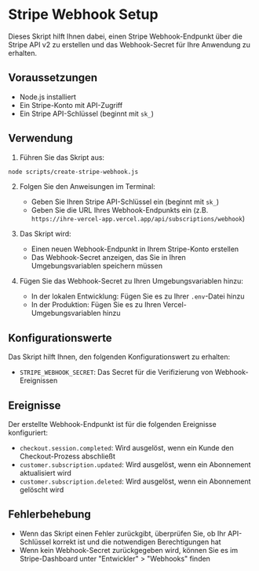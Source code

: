 # Stripe Webhook Setup

Dieses Skript hilft Ihnen dabei, einen Stripe Webhook-Endpunkt über die Stripe API v2 zu erstellen und das Webhook-Secret für Ihre Anwendung zu erhalten.

## Voraussetzungen

- Node.js installiert
- Ein Stripe-Konto mit API-Zugriff
- Ein Stripe API-Schlüssel (beginnt mit `sk_`)

## Verwendung

1. Führen Sie das Skript aus:

```bash
node scripts/create-stripe-webhook.js
```

2. Folgen Sie den Anweisungen im Terminal:
   - Geben Sie Ihren Stripe API-Schlüssel ein (beginnt mit `sk_`)
   - Geben Sie die URL Ihres Webhook-Endpunkts ein (z.B. `https://ihre-vercel-app.vercel.app/api/subscriptions/webhook`)

3. Das Skript wird:
   - Einen neuen Webhook-Endpunkt in Ihrem Stripe-Konto erstellen
   - Das Webhook-Secret anzeigen, das Sie in Ihren Umgebungsvariablen speichern müssen

4. Fügen Sie das Webhook-Secret zu Ihren Umgebungsvariablen hinzu:
   - In der lokalen Entwicklung: Fügen Sie es zu Ihrer `.env`-Datei hinzu
   - In der Produktion: Fügen Sie es zu Ihren Vercel-Umgebungsvariablen hinzu

## Konfigurationswerte

Das Skript hilft Ihnen, den folgenden Konfigurationswert zu erhalten:

- `STRIPE_WEBHOOK_SECRET`: Das Secret für die Verifizierung von Webhook-Ereignissen

## Ereignisse

Der erstellte Webhook-Endpunkt ist für die folgenden Ereignisse konfiguriert:

- `checkout.session.completed`: Wird ausgelöst, wenn ein Kunde den Checkout-Prozess abschließt
- `customer.subscription.updated`: Wird ausgelöst, wenn ein Abonnement aktualisiert wird
- `customer.subscription.deleted`: Wird ausgelöst, wenn ein Abonnement gelöscht wird

## Fehlerbehebung

- Wenn das Skript einen Fehler zurückgibt, überprüfen Sie, ob Ihr API-Schlüssel korrekt ist und die notwendigen Berechtigungen hat
- Wenn kein Webhook-Secret zurückgegeben wird, können Sie es im Stripe-Dashboard unter "Entwickler" > "Webhooks" finden
